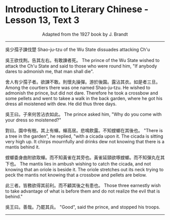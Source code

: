 # Introduction to Literary Chinese - Lesson 13, Text 3

<center>Adapted from the 1927 book by J. Brandt</center>

---

吳少孺子諫伐楚
Shao-ju-tzu of the Wu State dissuades attacking Ch'u

吳王欲伐荆。告其左右。有敢諫者死。
The prince of the Wu State wished to attack the Ch'u State and said to those who were round him, "If anybody dares to admonish me, that man shall die".

舍人有少孺子者。欲諫不敢。則懷丸操彈。游於後園。露沾其衣。如是者三旦。
Among the courtiers there was one named Shao-ju-tzu. He wished to admonish the prince, but did not dare. Therefore he took a crossbow and some pellets and went to takee a walk in the back garden, where he got his dress all moistened with dew. He did thus three days.

吳王曰。子來何苦沾衣如此。
The prince asked him, "Why do you come with your dress so moistened?"

對曰。園中有樹。其上有蟬。蟬高居。悲鳴飲露。不知螳螂在其後也。
"There is a tree in the garden", he replied, "with a cicada upon it. The cicada is sitting very high up. It chirps mournfully and drinks dew not knowing that there is a mantis behind it.

螳螂委身曲附欲取蟬。而不知黃雀在其旁也。黃雀延頸欲啄螳螂。而不知彈丸在其下也。
The mantis lies in ambush wishing to catch the cicada, and not knowing that an oriole is beside it. The oriole stretches out its neck trying to peck the mantis not knowing that a crossbow and pellets are below.

此三者。皆務欲得其前利。而不顧其後之有患也。
Those three earnestly wish to take advantage of what is before them and do not realize the evil that is behind."

吳王曰。善哉。乃罷其兵。
"Good", said the prince, and stopped his troops.

---
